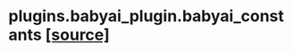 # plugins.babyai_plugin.babyai_constants [[source]](https://github.com/allenai/allenact/tree/master/plugins/babyai_plugin/babyai_constants.py)

